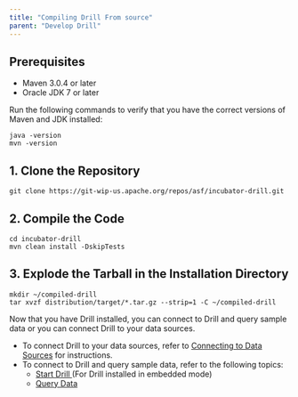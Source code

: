 ```yaml
---
title: "Compiling Drill From source"
parent: "Develop Drill"
---
```

## Prerequisites

  * Maven 3.0.4 or later
  * Oracle JDK 7 or later

Run the following commands to verify that you have the correct versions of
Maven and JDK installed:

    java -version
    mvn -version

## 1\. Clone the Repository

    git clone https://git-wip-us.apache.org/repos/asf/incubator-drill.git

## 2\. Compile the Code

    cd incubator-drill
    mvn clean install -DskipTests

## 3\. Explode the Tarball in the Installation Directory

    mkdir ~/compiled-drill
    tar xvzf distribution/target/*.tar.gz --strip=1 -C ~/compiled-drill

Now that you have Drill installed, you can connect to Drill and query sample
data or you can connect Drill to your data sources.

  * To connect Drill to your data sources, refer to [Connecting to Data Sources](https://cwiki.apache.org/confluence/display/DRILL/Connecting+to+Data+Sources) for instructions.
  * To connect to Drill and query sample data, refer to the following topics:
    * [Start Drill ](https://cwiki.apache.org/confluence/pages/viewpage.action?pageId=44994063)(For Drill installed in embedded mode)
    * [Query Data ](https://cwiki.apache.org/confluence/display/DRILL/Query+Data)

